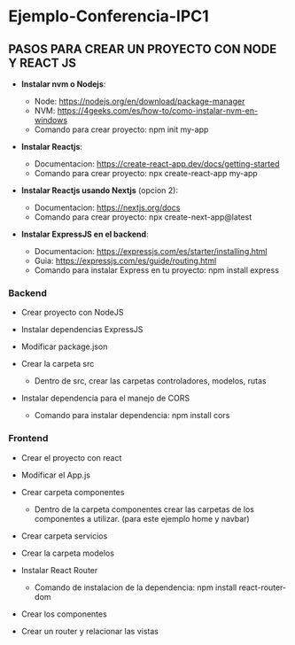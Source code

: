 # Ejemplo-Conferencia-IPC1


## PASOS PARA CREAR UN PROYECTO CON NODE Y REACT JS

-   **Instalar nvm o Nodejs**: 
    - Node:   https://nodejs.org/en/download/package-manager
    - NVM:    https://4geeks.com/es/how-to/como-instalar-nvm-en-windows
    - Comando para crear proyecto: npm init my-app

-   **Instalar Reactjs**:
    - Documentacion: https://create-react-app.dev/docs/getting-started
    - Comando para crear proyecto: npx create-react-app my-app

-   **Instalar Reactjs usando Nextjs** (opcion 2): 
    - Documentacion: https://nextjs.org/docs
    - Comando para crear proyecto: npx create-next-app@latest


-   **Instalar ExpressJS en el backend**:
    - Documentacion:  https://expressjs.com/es/starter/installing.html
    - Guia:           https://expressjs.com/es/guide/routing.html
    - Comando para instalar Express en tu proyecto: npm install express


### Backend

-   Crear proyecto con NodeJS

-   Instalar dependencias ExpressJS

-   Modificar package.json

-   Crear la carpeta src

    -   Dentro de src, crear las carpetas controladores, modelos, rutas

-   Instalar dependencia para el manejo de CORS

    - Comando para instalar dependencia: npm install cors


### Frontend

-   Crear el proyecto con react

-   Modificar el App.js

-   Crear carpeta componentes

    -   Dentro de la carpeta componentes crear las carpetas de los componentes a utilizar. (para este ejemplo home y navbar)

-   Crear carpeta servicios

-   Crear la carpeta modelos

-   Instalar React Router

    -   Comando de instalacion de la dependencia: npm install react-router-dom

-   Crear los componentes 

-   Crear un router y relacionar las vistas



